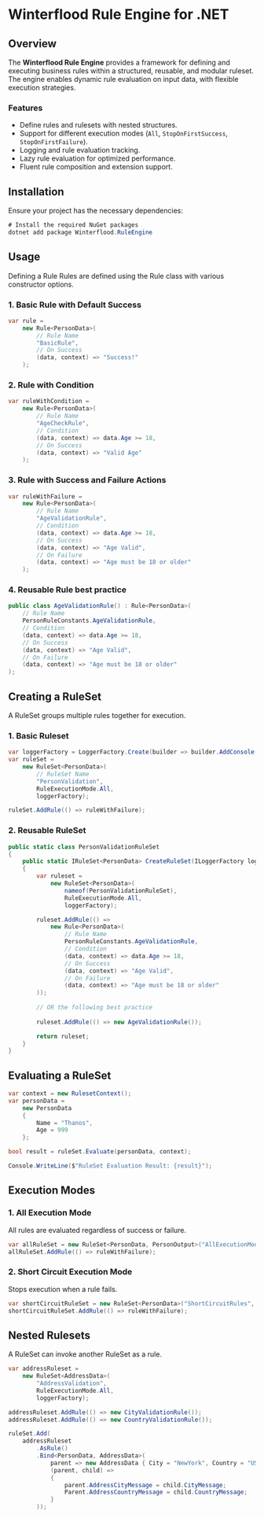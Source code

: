 # Winterflood Rule Engine for .NET

## Overview

The **Winterflood Rule Engine** provides a framework for defining and executing business rules within a structured, reusable, and modular ruleset. The engine enables dynamic rule evaluation on input data, with flexible execution strategies.

### Features

- Define rules and rulesets with nested structures.
- Support for different execution modes (`All`, `StopOnFirstSuccess`, `StopOnFirstFailure`).
- Logging and rule evaluation tracking.
- Lazy rule evaluation for optimized performance.
- Fluent rule composition and extension support.

## Installation

Ensure your project has the necessary dependencies:

```c#
# Install the required NuGet packages
dotnet add package Winterflood.RuleEngine
```

## Usage

Defining a Rule
Rules are defined using the Rule<TData> class with various constructor options.

### 1. Basic Rule with Default Success

```csharp
var rule = 
    new Rule<PersonData>(
        // Rule Name
        "BasicRule",
        // On Success
        (data, context) => "Success!"
    );
```

### 2. Rule with Condition

```csharp
var ruleWithCondition = 
    new Rule<PersonData>(
        // Rule Name
        "AgeCheckRule",
        // Condition
        (data, context) => data.Age >= 18,
        // On Success
        (data, context) => "Valid Age"
    );
```

### 3. Rule with Success and Failure Actions

```csharp
var ruleWithFailure = 
    new Rule<PersonData>(
        // Rule Name
        "AgeValidationRule",
        // Condition
        (data, context) => data.Age >= 18,
        // On Success
        (data, context) => "Age Valid",
        // On Failure
        (data, context) => "Age must be 18 or older"
    );
```

### 4. Reusable Rule best practice
```csharp    
public class AgeValidationRule() : Rule<PersonData>(
    // Rule Name
    PersonRuleConstants.AgeValidationRule,
    // Condition
    (data, context) => data.Age >= 18,
    // On Success
    (data, context) => "Age Valid",
    // On Failure
    (data, context) => "Age must be 18 or older"
);
```

## Creating a RuleSet
A RuleSet<TData> groups multiple rules together for execution.

### 1. Basic Ruleset
```csharp
var loggerFactory = LoggerFactory.Create(builder => builder.AddConsole());
var ruleSet = 
    new RuleSet<PersonData>(
        // RuleSet Name
        "PersonValidation", 
        RuleExecutionMode.All, 
        loggerFactory);

ruleSet.AddRule(() => ruleWithFailure);
```

### 2. Reusable RuleSet 
```csharp
public static class PersonValidationRuleSet
{
    public static IRuleSet<PersonData> CreateRuleSet(ILoggerFactory loggerFactory)
    {
        var ruleset =
            new RuleSet<PersonData>(
                nameof(PersonValidationRuleSet),
                RuleExecutionMode.All,
                loggerFactory);

        ruleset.AddRule(() => 
            new Rule<PersonData>(
                // Rule Name
                PersonRuleConstants.AgeValidationRule,
                // Condition
                (data, context) => data.Age >= 18,
                // On Success
                (data, context) => "Age Valid",
                // On Failure
                (data, context) => "Age must be 18 or older"
        ));
        
        // OR the following best practice
        
        ruleset.AddRule(() => new AgeValidationRule());

        return ruleset;
    }
}
```

## Evaluating a RuleSet

```csharp
var context = new RulesetContext();
var personData = 
    new PersonData 
    {
        Name = "Thanos", 
        Age = 999
    };

bool result = ruleSet.Evaluate(personData, context);

Console.WriteLine($"RuleSet Evaluation Result: {result}");
```

## Execution Modes
### 1. All Execution Mode

All rules are evaluated regardless of success or failure.

```csharp
var allRuleSet = new RuleSet<PersonData, PersonOutput>("AllExecutionModeRuleset", RuleExecutionMode.All, loggerFactory);
allRuleSet.AddRule(() => ruleWithFailure);
```

### 2. Short Circuit Execution Mode

Stops execution when a rule fails.

```csharp
var shortCircuitRuleSet = new RuleSet<PersonData>("ShortCircuitRules", RuleExecutionMode.StopOnFirstFailure, loggerFactory);
shortCircuitRuleSet.AddRule(() => ruleWithFailure);
```

## Nested Rulesets
A RuleSet can invoke another RuleSet as a rule.

```csharp
var addressRuleset = 
    new RuleSet<AddressData>(
        "AddressValidation", 
        RuleExecutionMode.All, 
        loggerFactory);

addressRuleset.AddRule(() => new CityValidationRule());
addressRuleset.AddRule(() => new CountryValidationRule());

ruleSet.Add(
    addressRuleset
        .AsRule()
        .Bind<PersonData, AddressData>(
            parent => new AddressData { City = "NewYork", Country = "USA" },
            (parent, child) => 
            {
                parent.AddressCityMessage = child.CityMessage; 
                Parent.AddressCountryMessage = child.CountryMessage;
            }
        ));

```